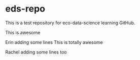 # eds-repo
This is a test repository for eco-data-science learning GitHub.

This is awesome

Erin adding some lines
This is totally awesome

Rachel adding some lines too
